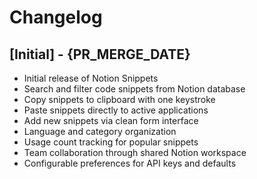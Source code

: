 # Changelog

## [Initial] - {PR_MERGE_DATE}

- Initial release of Notion Snippets
- Search and filter code snippets from Notion database
- Copy snippets to clipboard with one keystroke
- Paste snippets directly to active applications  
- Add new snippets via clean form interface
- Language and category organization
- Usage count tracking for popular snippets
- Team collaboration through shared Notion workspace
- Configurable preferences for API keys and defaults
